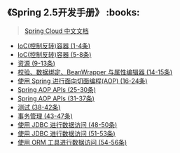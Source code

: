 <h2>《Spring 2.5开发手册》 :books: </h2> 

> <a href="https://springcloud.cc/spring-cloud-dalston.html">Spring Cloud 中文文档</a>

* <a href="https://github.com/wuping5719/MyCNBlogs/blob/master/Reading-Notes/SpringFramework/SpringFramework1.md">IoC(控制反转)容器 (1-4条)</a>
* <a href="https://github.com/wuping5719/MyCNBlogs/blob/master/Reading-Notes/SpringFramework/SpringFramework2.md">IoC(控制反转)容器 (5-8条)</a>
* <a href="https://github.com/wuping5719/MyCNBlogs/blob/master/Reading-Notes/SpringFramework/SpringFramework3.md">资源 (9-13条)</a>
* <a href="https://github.com/wuping5719/MyCNBlogs/blob/master/Reading-Notes/SpringFramework/SpringFramework4.md">校验、数据绑定、BeanWrapper 与属性编辑器 (14-15条)</a>
* <a href="https://github.com/wuping5719/MyCNBlogs/blob/master/Reading-Notes/SpringFramework/SpringFramework5.md">使用 Spring 进行面向切面编程(AOP) (16-24条)</a>
* <a href="https://github.com/wuping5719/MyCNBlogs/blob/master/Reading-Notes/SpringFramework/SpringFramework6.md">Spring AOP APIs (25-30条)</a>
* <a href="https://github.com/wuping5719/MyCNBlogs/blob/master/Reading-Notes/SpringFramework/SpringFramework7.md">Spring AOP APIs (31-37条)</a>
* <a href="https://github.com/wuping5719/MyCNBlogs/blob/master/Reading-Notes/SpringFramework/SpringFramework8.md">测试 (38-42条)</a>
* <a href="https://github.com/wuping5719/MyCNBlogs/blob/master/Reading-Notes/SpringFramework/SpringFramework9.md">事务管理 (43-47条)</a>
* <a href="https://github.com/wuping5719/MyCNBlogs/blob/master/Reading-Notes/SpringFramework/SpringFramework10.md">使用 JDBC 进行数据访问 (48-50条)</a>
* <a href="https://github.com/wuping5719/MyCNBlogs/blob/master/Reading-Notes/SpringFramework/SpringFramework11.md">使用 JDBC 进行数据访问 (51-53条)</a>
* <a href="https://github.com/wuping5719/MyCNBlogs/blob/master/Reading-Notes/SpringFramework/SpringFramework12.md">使用 ORM 工具进行数据访问 (54-56条)</a>
